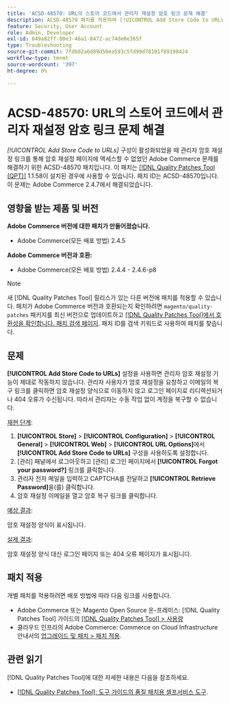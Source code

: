 ```yaml
---
title: 'ACSD-48570: URL의 스토어 코드에서 관리자 재설정 암호 링크 문제 해결'
description: ACSD-48570 패치를 적용하여 [!UICONTROL Add Store Code to URLs] 구성이 활성화되었을 때 관리자 암호 재설정 링크를 통해 암호 재설정 페이지에 액세스할 수 없는 Adobe Commerce 문제를 해결합니다.
feature: Security, User Account
role: Admin, Developer
exl-id: 049a82ff-80e3-46a1-8472-ac74de0e365f
type: Troubleshooting
source-git-commit: 7fdb02a6d89d50ea593c5fd99d78101f89198424
workflow-type: tm+mt
source-wordcount: '397'
ht-degree: 0%

---
```


# ACSD-48570: URL의 스토어 코드에서 관리자 재설정 암호 링크 문제 해결

*[!UICONTROL Add Store Code to URLs]* 구성이 활성화되었을 때 관리자 암호 재설정 링크를 통해 암호 재설정 페이지에 액세스할 수 없었던 Adobe Commerce 문제를 해결하기 위한 ACSD-48570 패치입니다. 이 패치는 [[!DNL Quality Patches Tool (QPT)]](/help/tools/quality-patches-tool/quality-patches-tool-to-self-serve-quality-patches.md) 1.1.58이 설치된 경우에 사용할 수 있습니다. 패치 ID는 ACSD-48570입니다. 이 문제는 Adobe Commerce 2.4.7에서 해결되었습니다.

## 영향을 받는 제품 및 버전

**Adobe Commerce 버전에 대한 패치가 만들어졌습니다.**

* Adobe Commerce(모든 배포 방법) 2.4.5

**Adobe Commerce 버전과 호환:**

* Adobe Commerce(모든 배포 방법) 2.4.4 - 2.4.6-p8

>[!NOTE]
>
>새 [!DNL Quality Patches Tool] 릴리스가 있는 다른 버전에 패치를 적용할 수 있습니다. 패치가 Adobe Commerce 버전과 호환되는지 확인하려면 `magento/quality-patches` 패키지를 최신 버전으로 업데이트하고 [[!DNL Quality Patches Tool]에서 호환성을 확인합니다. 패치 검색 페이지](https://experienceleague.adobe.com/tools/commerce-quality-patches/index.html?lang=ko). 패치 ID를 검색 키워드로 사용하여 패치를 찾습니다.

## 문제

**[!UICONTROL Add Store Code to URLs]** 설정을 사용하면 관리자 암호 재설정 기능이 제대로 작동하지 않습니다.
관리자 사용자가 암호 재설정을 요청하고 이메일의 복구 링크를 클릭하면 암호 재설정 양식으로 이동하지 않고 로그인 페이지로 리디렉션되거나 404 오류가 수신됩니다. 따라서 관리자는 수동 작업 없이 계정을 복구할 수 없습니다.

<u>재현 단계</u>:

1. **[!UICONTROL Store]** > **[!UICONTROL Configuration]** > **[!UICONTROL General]** > **[!UICONTROL Web]** > **[!UICONTROL URL Options]**&#x200B;에서 **[!UICONTROL Add Store Code to URLs]** 구성을 사용하도록 설정합니다.
1. [관리] 패널에서 로그아웃하고 [관리] 로그인 페이지에서 **[!UICONTROL Forgot your password?]** 링크를 클릭합니다.
1. 관리자 전자 메일을 입력하고 CAPTCHA를 전달하고 **[!UICONTROL Retrieve Password]**&#x200B;을(를) 클릭합니다.
1. 암호 재설정 이메일을 열고 암호 복구 링크를 클릭합니다.

<u>예상 결과</u>:

암호 재설정 양식이 표시됩니다.

<u>실제 결과</u>:

암호 재설정 양식 대신 로그인 페이지 또는 404 오류 페이지가 표시됩니다.

## 패치 적용

개별 패치를 적용하려면 배포 방법에 따라 다음 링크를 사용합니다.

* Adobe Commerce 또는 Magento Open Source 온-프레미스: [!DNL Quality Patches Tool] 가이드의 [[!DNL Quality Patches Tool] > 사용량](/help/tools/quality-patches-tool/usage.md)
* 클라우드 인프라의 Adobe Commerce: Commerce on Cloud Infrastructure 안내서의 [업그레이드 및 패치 > 패치 적용](https://experienceleague.adobe.com/docs/commerce-cloud-service/user-guide/develop/upgrade/apply-patches.html?lang=ko).

## 관련 읽기

[!DNL Quality Patches Tool]에 대한 자세한 내용은 다음을 참조하세요.

* [[!DNL Quality Patches Tool]: 도구 가이드의 품질 패치용 셀프서비스 도구](/help/tools/quality-patches-tool/quality-patches-tool-to-self-serve-quality-patches.md).
